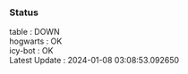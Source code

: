 ### Status


table : DOWN  
hogwarts : OK  
icy-bot : OK  
Latest Update : 2024-01-08 03:08:53.092650

